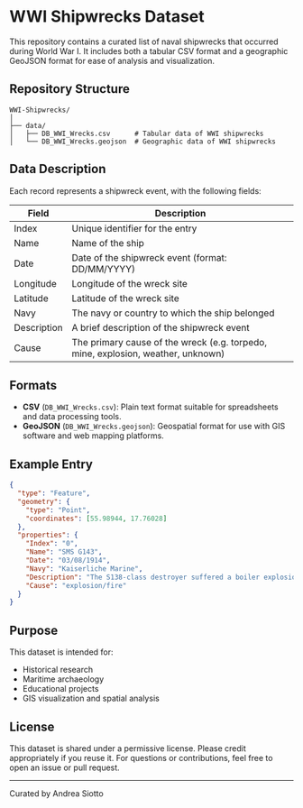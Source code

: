 # WWI Shipwrecks Dataset

This repository contains a curated list of naval shipwrecks that occurred during World War I. It includes both a tabular CSV format and a geographic GeoJSON format for ease of analysis and visualization.

## Repository Structure

```
WWI-Shipwrecks/
│
├── data/
│   ├── DB_WWI_Wrecks.csv      # Tabular data of WWI shipwrecks
│   └── DB_WWI_Wrecks.geojson  # Geographic data of WWI shipwrecks
```

## Data Description

Each record represents a shipwreck event, with the following fields:

| Field       | Description                                                                          |
|-------------|--------------------------------------------------------------------------------------|
| Index       | Unique identifier for the entry                                                     |
| Name        | Name of the ship                                                                    |
| Date        | Date of the shipwreck event (format: DD/MM/YYYY)                                    |
| Longitude   | Longitude of the wreck site                                                         |
| Latitude    | Latitude of the wreck site                                                          |
| Navy        | The navy or country to which the ship belonged                                      |
| Description | A brief description of the shipwreck event                                          |
| Cause       | The primary cause of the wreck (e.g. torpedo, mine, explosion, weather, unknown)    |

## Formats

- **CSV** (`DB_WWI_Wrecks.csv`): Plain text format suitable for spreadsheets and data processing tools.
- **GeoJSON** (`DB_WWI_Wrecks.geojson`): Geospatial format for use with GIS software and web mapping platforms.

## Example Entry

```json
{
  "type": "Feature",
  "geometry": {
    "type": "Point",
    "coordinates": [55.98944, 17.76028]
  },
  "properties": {
    "Index": "0",
    "Name": "SMS G143",
    "Date": "03/08/1914",
    "Navy": "Kaiserliche Marine",
    "Description": "The S138-class destroyer suffered a boiler explosion and sank in the Baltic Sea.",
    "Cause": "explosion/fire"
  }
}
```

## Purpose

This dataset is intended for:
- Historical research
- Maritime archaeology
- Educational projects
- GIS visualization and spatial analysis

## License

This dataset is shared under a permissive license. Please credit appropriately if you reuse it. For questions or contributions, feel free to open an issue or pull request.

---

Curated by Andrea Siotto
